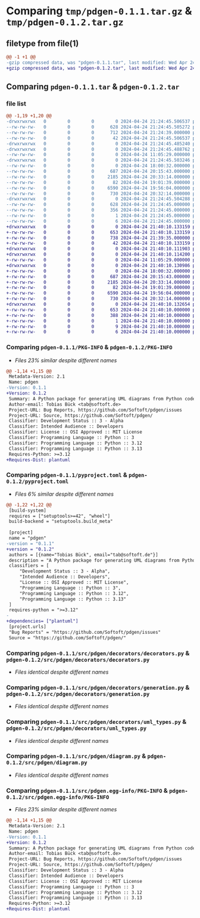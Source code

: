 # Comparing `tmp/pdgen-0.1.1.tar.gz` & `tmp/pdgen-0.1.2.tar.gz`

## filetype from file(1)

```diff
@@ -1 +1 @@
-gzip compressed data, was "pdgen-0.1.1.tar", last modified: Wed Apr 24 21:24:45 2024, max compression
+gzip compressed data, was "pdgen-0.1.2.tar", last modified: Wed Apr 24 21:40:10 2024, max compression
```

## Comparing `pdgen-0.1.1.tar` & `pdgen-0.1.2.tar`

### file list

```diff
@@ -1,19 +1,20 @@
-drwxrwxrwx   0        0        0        0 2024-04-24 21:24:45.506537 pdgen-0.1.1/
--rw-rw-rw-   0        0        0      628 2024-04-24 21:24:45.505272 pdgen-0.1.1/PKG-INFO
--rw-rw-rw-   0        0        0      712 2024-04-24 21:24:39.000000 pdgen-0.1.1/pyproject.toml
--rw-rw-rw-   0        0        0       42 2024-04-24 21:24:45.506537 pdgen-0.1.1/setup.cfg
-drwxrwxrwx   0        0        0        0 2024-04-24 21:24:45.485240 pdgen-0.1.1/src/
-drwxrwxrwx   0        0        0        0 2024-04-24 21:24:45.488762 pdgen-0.1.1/src/pdgen/
--rw-rw-rw-   0        0        0        0 2024-04-24 11:05:29.000000 pdgen-0.1.1/src/pdgen/__init__.py
-drwxrwxrwx   0        0        0        0 2024-04-24 21:24:45.503246 pdgen-0.1.1/src/pdgen/decorators/
--rw-rw-rw-   0        0        0        0 2024-04-24 18:00:32.000000 pdgen-0.1.1/src/pdgen/decorators/__init__.py
--rw-rw-rw-   0        0        0      687 2024-04-24 20:15:43.000000 pdgen-0.1.1/src/pdgen/decorators/decorators.py
--rw-rw-rw-   0        0        0     2185 2024-04-24 20:33:14.000000 pdgen-0.1.1/src/pdgen/decorators/generation.py
--rw-rw-rw-   0        0        0       82 2024-04-24 19:01:39.000000 pdgen-0.1.1/src/pdgen/decorators/store.py
--rw-rw-rw-   0        0        0     6590 2024-04-24 19:56:04.000000 pdgen-0.1.1/src/pdgen/decorators/uml_types.py
--rw-rw-rw-   0        0        0      730 2024-04-24 20:32:14.000000 pdgen-0.1.1/src/pdgen/diagram.py
-drwxrwxrwx   0        0        0        0 2024-04-24 21:24:45.504288 pdgen-0.1.1/src/pdgen.egg-info/
--rw-rw-rw-   0        0        0      628 2024-04-24 21:24:45.000000 pdgen-0.1.1/src/pdgen.egg-info/PKG-INFO
--rw-rw-rw-   0        0        0      356 2024-04-24 21:24:45.000000 pdgen-0.1.1/src/pdgen.egg-info/SOURCES.txt
--rw-rw-rw-   0        0        0        1 2024-04-24 21:24:45.000000 pdgen-0.1.1/src/pdgen.egg-info/dependency_links.txt
--rw-rw-rw-   0        0        0        6 2024-04-24 21:24:45.000000 pdgen-0.1.1/src/pdgen.egg-info/top_level.txt
+drwxrwxrwx   0        0        0        0 2024-04-24 21:40:10.133159 pdgen-0.1.2/
+-rw-rw-rw-   0        0        0      653 2024-04-24 21:40:10.133159 pdgen-0.1.2/PKG-INFO
+-rw-rw-rw-   0        0        0      738 2024-04-24 21:39:35.000000 pdgen-0.1.2/pyproject.toml
+-rw-rw-rw-   0        0        0       42 2024-04-24 21:40:10.133159 pdgen-0.1.2/setup.cfg
+drwxrwxrwx   0        0        0        0 2024-04-24 21:40:10.111903 pdgen-0.1.2/src/
+drwxrwxrwx   0        0        0        0 2024-04-24 21:40:10.114200 pdgen-0.1.2/src/pdgen/
+-rw-rw-rw-   0        0        0        0 2024-04-24 11:05:29.000000 pdgen-0.1.2/src/pdgen/__init__.py
+drwxrwxrwx   0        0        0        0 2024-04-24 21:40:10.130986 pdgen-0.1.2/src/pdgen/decorators/
+-rw-rw-rw-   0        0        0        0 2024-04-24 18:00:32.000000 pdgen-0.1.2/src/pdgen/decorators/__init__.py
+-rw-rw-rw-   0        0        0      687 2024-04-24 20:15:43.000000 pdgen-0.1.2/src/pdgen/decorators/decorators.py
+-rw-rw-rw-   0        0        0     2185 2024-04-24 20:33:14.000000 pdgen-0.1.2/src/pdgen/decorators/generation.py
+-rw-rw-rw-   0        0        0       82 2024-04-24 19:01:39.000000 pdgen-0.1.2/src/pdgen/decorators/store.py
+-rw-rw-rw-   0        0        0     6590 2024-04-24 19:56:04.000000 pdgen-0.1.2/src/pdgen/decorators/uml_types.py
+-rw-rw-rw-   0        0        0      730 2024-04-24 20:32:14.000000 pdgen-0.1.2/src/pdgen/diagram.py
+drwxrwxrwx   0        0        0        0 2024-04-24 21:40:10.132654 pdgen-0.1.2/src/pdgen.egg-info/
+-rw-rw-rw-   0        0        0      653 2024-04-24 21:40:10.000000 pdgen-0.1.2/src/pdgen.egg-info/PKG-INFO
+-rw-rw-rw-   0        0        0      388 2024-04-24 21:40:10.000000 pdgen-0.1.2/src/pdgen.egg-info/SOURCES.txt
+-rw-rw-rw-   0        0        0        1 2024-04-24 21:40:10.000000 pdgen-0.1.2/src/pdgen.egg-info/dependency_links.txt
+-rw-rw-rw-   0        0        0        9 2024-04-24 21:40:10.000000 pdgen-0.1.2/src/pdgen.egg-info/requires.txt
+-rw-rw-rw-   0        0        0        6 2024-04-24 21:40:10.000000 pdgen-0.1.2/src/pdgen.egg-info/top_level.txt
```

### Comparing `pdgen-0.1.1/PKG-INFO` & `pdgen-0.1.2/PKG-INFO`

 * *Files 23% similar despite different names*

```diff
@@ -1,14 +1,15 @@
 Metadata-Version: 2.1
 Name: pdgen
-Version: 0.1.1
+Version: 0.1.2
 Summary: A Python package for generating UML diagrams from Python code using PlantUML.
 Author-email: Tobias Bück <tab@softoft.de>
 Project-URL: Bug Reports, https://github.com/Softoft/pdgen/issues
 Project-URL: Source, https://github.com/Softoft/pdgen/
 Classifier: Development Status :: 3 - Alpha
 Classifier: Intended Audience :: Developers
 Classifier: License :: OSI Approved :: MIT License
 Classifier: Programming Language :: Python :: 3
 Classifier: Programming Language :: Python :: 3.12
 Classifier: Programming Language :: Python :: 3.13
 Requires-Python: >=3.12
+Requires-Dist: plantuml
```

### Comparing `pdgen-0.1.1/pyproject.toml` & `pdgen-0.1.2/pyproject.toml`

 * *Files 6% similar despite different names*

```diff
@@ -1,22 +1,22 @@
 [build-system]
 requires = ["setuptools>=42", "wheel"]
 build-backend = "setuptools.build_meta"
 
 [project]
 name = "pdgen"
-version = "0.1.1"
+version = "0.1.2"
 authors = [{name="Tobias Bück", email="tab@softoft.de"}]
 description = "A Python package for generating UML diagrams from Python code using PlantUML."
 classifiers = [
     "Development Status :: 3 - Alpha",
     "Intended Audience :: Developers",
     "License :: OSI Approved :: MIT License",
     "Programming Language :: Python :: 3",
     "Programming Language :: Python :: 3.12",
     "Programming Language :: Python :: 3.13"
 ]
 requires-python = ">=3.12"
-
+dependencies= ["plantuml"]
 [project.urls]
 "Bug Reports" = "https://github.com/Softoft/pdgen/issues"
 Source = "https://github.com/Softoft/pdgen/"
```

### Comparing `pdgen-0.1.1/src/pdgen/decorators/decorators.py` & `pdgen-0.1.2/src/pdgen/decorators/decorators.py`

 * *Files identical despite different names*

### Comparing `pdgen-0.1.1/src/pdgen/decorators/generation.py` & `pdgen-0.1.2/src/pdgen/decorators/generation.py`

 * *Files identical despite different names*

### Comparing `pdgen-0.1.1/src/pdgen/decorators/uml_types.py` & `pdgen-0.1.2/src/pdgen/decorators/uml_types.py`

 * *Files identical despite different names*

### Comparing `pdgen-0.1.1/src/pdgen/diagram.py` & `pdgen-0.1.2/src/pdgen/diagram.py`

 * *Files identical despite different names*

### Comparing `pdgen-0.1.1/src/pdgen.egg-info/PKG-INFO` & `pdgen-0.1.2/src/pdgen.egg-info/PKG-INFO`

 * *Files 23% similar despite different names*

```diff
@@ -1,14 +1,15 @@
 Metadata-Version: 2.1
 Name: pdgen
-Version: 0.1.1
+Version: 0.1.2
 Summary: A Python package for generating UML diagrams from Python code using PlantUML.
 Author-email: Tobias Bück <tab@softoft.de>
 Project-URL: Bug Reports, https://github.com/Softoft/pdgen/issues
 Project-URL: Source, https://github.com/Softoft/pdgen/
 Classifier: Development Status :: 3 - Alpha
 Classifier: Intended Audience :: Developers
 Classifier: License :: OSI Approved :: MIT License
 Classifier: Programming Language :: Python :: 3
 Classifier: Programming Language :: Python :: 3.12
 Classifier: Programming Language :: Python :: 3.13
 Requires-Python: >=3.12
+Requires-Dist: plantuml
```

